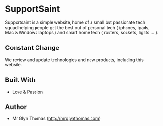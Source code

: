 
# SupportSaint

Supportsaint is a simple website, home of a small but passionate tech squad helping people get the best out of personal tech ( iphones, ipads, Mac & Windows laptops ) and smart home tech ( routers, sockets, lights ... ).

## Constant Change

We review and update technologies and new products, including this website.

## Built With

* Love & Passion

## Author

* Mr Glyn Thomas (http://mrglynthomas.com)
